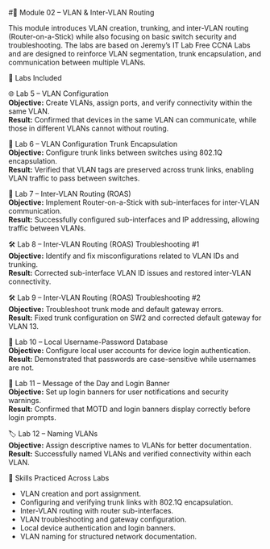 #📘 Module 02 – VLAN & Inter-VLAN Routing

This module introduces VLAN creation, trunking, and inter-VLAN routing (Router-on-a-Stick) while also focusing on basic switch security and troubleshooting. The labs are based on Jeremy’s IT Lab Free CCNA Labs and are designed to reinforce VLAN segmentation, trunk encapsulation, and communication between multiple VLANs.

🧪 Labs Included

🌐 Lab 5 – VLAN Configuration  
**Objective:** Create VLANs, assign ports, and verify connectivity within the same VLAN.  
**Result:** Confirmed that devices in the same VLAN can communicate, while those in different VLANs cannot without routing.

🔗 Lab 6 – VLAN Configuration Trunk Encapsulation  
**Objective:** Configure trunk links between switches using 802.1Q encapsulation.  
**Result:** Verified that VLAN tags are preserved across trunk links, enabling VLAN traffic to pass between switches.

🔀 Lab 7 – Inter-VLAN Routing (ROAS)  
**Objective:** Implement Router-on-a-Stick with sub-interfaces for inter-VLAN communication.  
**Result:** Successfully configured sub-interfaces and IP addressing, allowing traffic between VLANs.

🛠️ Lab 8 – Inter-VLAN Routing (ROAS) Troubleshooting #1  
**Objective:** Identify and fix misconfigurations related to VLAN IDs and trunking.  
**Result:** Corrected sub-interface VLAN ID issues and restored inter-VLAN connectivity.

🛠️ Lab 9 – Inter-VLAN Routing (ROAS) Troubleshooting #2  
**Objective:** Troubleshoot trunk mode and default gateway errors.  
**Result:** Fixed trunk configuration on SW2 and corrected default gateway for VLAN 13.

👤 Lab 10 – Local Username-Password Database  
**Objective:** Configure local user accounts for device login authentication.  
**Result:** Demonstrated that passwords are case-sensitive while usernames are not.

📢 Lab 11 – Message of the Day and Login Banner  
**Objective:** Set up login banners for user notifications and security warnings.  
**Result:** Confirmed that MOTD and login banners display correctly before login prompts.

🏷️ Lab 12 – Naming VLANs  
**Objective:** Assign descriptive names to VLANs for better documentation.  
**Result:** Successfully named VLANs and verified connectivity within each VLAN.

🔧 Skills Practiced Across Labs
- VLAN creation and port assignment.
- Configuring and verifying trunk links with 802.1Q encapsulation.
- Inter-VLAN routing with router sub-interfaces.
- VLAN troubleshooting and gateway configuration.
- Local device authentication and login banners.
- VLAN naming for structured network documentation.


